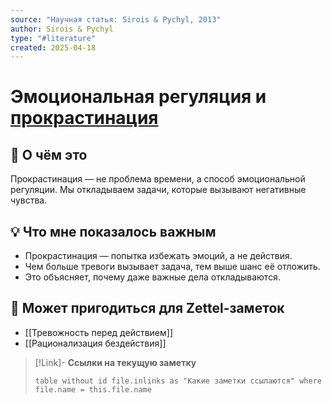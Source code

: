 ```yaml
---
source: "Научная статья: Sirois & Pychyl, 2013"
author: Sirois & Pychyl
type: "#literature"
created: 2025-04-18
---
```


# Эмоциональная регуляция и [прокрастинация](https://mindinbox.ru/skrytaya-prokrastinaciya/)

## 📘 О чём это

Прокрастинация — не проблема времени, а способ эмоциональной регуляции. Мы откладываем задачи, которые вызывают негативные чувства.

## 💡 Что мне показалось важным

- Прокрастинация — попытка избежать эмоций, а не действия.
- Чем больше тревоги вызывает задача, тем выше шанс её отложить.
- Это объясняет, почему даже важные дела откладываются.

## 🔗 Может пригодиться для Zettel-заметок

- [[Тревожность перед действием]]
- [[Рационализация бездействия]]


> [!Link]-  **Ссылки на текущую заметку**
> ``` dataview
> table without id file.inlinks as "Какие заметки ссылаются" where file.name = this.file.name 
> ```